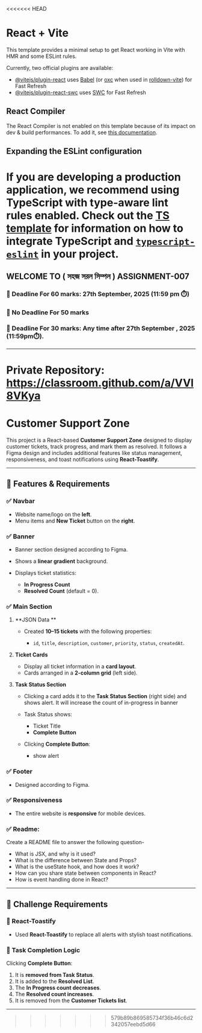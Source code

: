 <<<<<<< HEAD
# React + Vite

This template provides a minimal setup to get React working in Vite with HMR and some ESLint rules.

Currently, two official plugins are available:

- [@vitejs/plugin-react](https://github.com/vitejs/vite-plugin-react/blob/main/packages/plugin-react) uses [Babel](https://babeljs.io/) (or [oxc](https://oxc.rs) when used in [rolldown-vite](https://vite.dev/guide/rolldown)) for Fast Refresh
- [@vitejs/plugin-react-swc](https://github.com/vitejs/vite-plugin-react/blob/main/packages/plugin-react-swc) uses [SWC](https://swc.rs/) for Fast Refresh

## React Compiler

The React Compiler is not enabled on this template because of its impact on dev & build performances. To add it, see [this documentation](https://react.dev/learn/react-compiler/installation).

## Expanding the ESLint configuration

If you are developing a production application, we recommend using TypeScript with type-aware lint rules enabled. Check out the [TS template](https://github.com/vitejs/vite/tree/main/packages/create-vite/template-react-ts) for information on how to integrate TypeScript and [`typescript-eslint`](https://typescript-eslint.io) in your project.
=======

## WELCOME TO ( সহজ সরল সিম্পল ) ASSIGNMENT-007

### 📅 Deadline For 60 marks: 27th September, 2025 (11:59 pm ⏱️)

### 📅 No Deadline For 50 marks 

### 📅 Deadline For 30 marks: Any time after 27th September , 2025 (11:59pm⏱️).

---

# Private Repository: https://classroom.github.com/a/VVl8VKya

# Customer Support Zone

This project is a React-based **Customer Support Zone** designed to display customer tickets, track progress, and mark them as resolved. It follows a Figma design and includes additional features like status management, responsiveness, and toast notifications using **React-Toastify**.

---

## 📌 Features & Requirements 

### ✅ Navbar 

* Website name/logo on the **left**.
* Menu items and **New Ticket** button on the **right**.

### ✅ Banner

* Banner section designed according to Figma.
* Shows a **linear gradient** background.
* Displays ticket statistics:

  * **In Progress Count**
  * **Resolved Count** (default = 0).

### ✅ Main Section

1. **JSON Data **

   * Created **10–15 tickets** with the following properties:

     * `id`, `title`, `description`, `customer`, `priority`, `status`, `createdAt`.

2. **Ticket Cards**

   * Display all ticket information in a **card layout**.
   * Cards arranged in a **2-column grid** (left side).

3. **Task Status Section**

   * Clicking a card adds it to the **Task Status Section** (right side) and shows alert. It will increase the count of in-progress in banner
   * Task Status shows:

     * Ticket Title
     * **Complete Button**
   * Clicking **Complete Button**:

     * show alert
     


### ✅ Footer 

* Designed according to Figma.

### ✅ Responsiveness 

* The entire website is **responsive** for mobile devices.

### ✅ Readme: 
Create a README file to answer the following question-

 - What is JSX, and why is it used?
 - What is the difference between State and Props?
 - What is the useState hook, and how does it work?
 - How can you share state between components in React?
 - How is event handling done in React?

---

### 

## 📌 Challenge Requirements 

### 🔔 React-Toastify 

* Used **React-Toastify** to replace all alerts with stylish toast notifications.

### 📝 Task Completion Logic 

Clicking **Complete Button**:

1. It is **removed from Task Status**. 
2. It is added to the **Resolved List**. 
3. The **In Progress count decreases**. 
4. The **Resolved count increases**. 
5. It is removed from the **Customer Tickets list**. 


---


>>>>>>> 579b89b869585734f36b46c6d2342057eebd5d66
